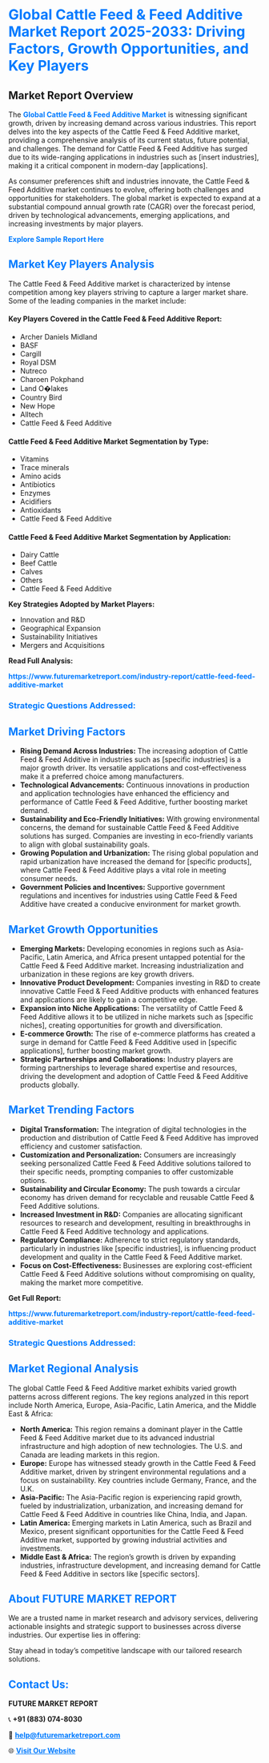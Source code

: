 <h1 style="color: #007BFF;">Global Cattle Feed & Feed Additive Market Report 2025-2033: Driving Factors, Growth Opportunities, and Key Players</h1>

<section id="overview">
<h2>Market Report Overview</h2>
<p>The <a href="https://www.futuremarketreport.com/industry-report/cattle-feed-feed-additive-market" style="color: #007BFF; text-decoration: none;"><strong>Global Cattle Feed & Feed Additive Market</strong></a> is witnessing significant growth, driven by increasing demand across various industries. This report delves into the key aspects of the Cattle Feed & Feed Additive market, providing a comprehensive analysis of its current status, future potential, and challenges. The demand for Cattle Feed & Feed Additive has surged due to its wide-ranging applications in industries such as [insert industries], making it a critical component in modern-day [applications].</p>
<p>As consumer preferences shift and industries innovate, the Cattle Feed & Feed Additive market continues to evolve, offering both challenges and opportunities for stakeholders. The global market is expected to expand at a substantial compound annual growth rate (CAGR) over the forecast period, driven by technological advancements, emerging applications, and increasing investments by major players.</p>
</section>

<section id="overview">
<p><a href="https://www.futuremarketreport.com/request-sample/reportId=98550" style="color: #007BFF; text-decoration: none;"><strong>Explore Sample Report Here</strong></a></p>
</section>

<section id="key-players">
<h2 style="color: #007BFF;">Market Key Players Analysis</h2>
<p>The Cattle Feed & Feed Additive market is characterized by intense competition among key players striving to capture a larger market share. Some of the leading companies in the market include:</p>
<h4>Key Players Covered in the Cattle Feed & Feed Additive Report:</h4>
<ul><li>Archer Daniels Midland</li><li>BASF</li><li>Cargill</li><li>Royal DSM</li><li>Nutreco</li><li>Charoen Pokphand</li><li>Land O�lakes</li><li>Country Bird</li><li>New Hope</li><li>Alltech</li><li>Cattle Feed &amp; Feed Additive</li></ul>
<h4>Cattle Feed & Feed Additive Market Segmentation by Type:</h4>
<ul><li>Vitamins</li><li>Trace minerals</li><li>Amino acids</li><li>Antibiotics</li><li>Enzymes</li><li>Acidifiers</li><li>Antioxidants</li><li>Cattle Feed &amp; Feed Additive</li></ul>

<h4>Cattle Feed & Feed Additive Market Segmentation by Application:</h4>
<ul><li>Dairy Cattle</li><li>Beef Cattle</li><li>Calves</li><li>Others</li><li>Cattle Feed &amp; Feed Additive</li></ul>
<p><strong>Key Strategies Adopted by Market Players:</strong></p>
<ul>
<li>Innovation and R&D</li>
<li>Geographical Expansion</li>
<li>Sustainability Initiatives</li>
<li>Mergers and Acquisitions</li>
</ul>
</section>

<section>
<p><strong>Read Full Analysis: </strong></p><a href="https://www.futuremarketreport.com/industry-report/cattle-feed-feed-additive-market" style="color: #007BFF; text-decoration: none;"><strong>https://www.futuremarketreport.com/industry-report/cattle-feed-feed-additive-market</strong></a>
<h3 style="color: #007BFF;">Strategic Questions Addressed:</h3>
</section>

<section id="driving-factors">
<h2 style="color: #007BFF;">Market Driving Factors</h2>
<ul>
<li><strong>Rising Demand Across Industries:</strong> The increasing adoption of Cattle Feed & Feed Additive in industries such as [specific industries] is a major growth driver. Its versatile applications and cost-effectiveness make it a preferred choice among manufacturers.</li>
<li><strong>Technological Advancements:</strong> Continuous innovations in production and application technologies have enhanced the efficiency and performance of Cattle Feed & Feed Additive, further boosting market demand.</li>
<li><strong>Sustainability and Eco-Friendly Initiatives:</strong> With growing environmental concerns, the demand for sustainable Cattle Feed & Feed Additive solutions has surged. Companies are investing in eco-friendly variants to align with global sustainability goals.</li>
<li><strong>Growing Population and Urbanization:</strong> The rising global population and rapid urbanization have increased the demand for [specific products], where Cattle Feed & Feed Additive plays a vital role in meeting consumer needs.</li>
<li><strong>Government Policies and Incentives:</strong> Supportive government regulations and incentives for industries using Cattle Feed & Feed Additive have created a conducive environment for market growth.</li>
</ul>
</section>

<section id="growth-opportunities">
<h2 style="color: #007BFF;">Market Growth Opportunities</h2>
<ul>
<li><strong>Emerging Markets:</strong> Developing economies in regions such as Asia-Pacific, Latin America, and Africa present untapped potential for the Cattle Feed & Feed Additive market. Increasing industrialization and urbanization in these regions are key growth drivers.</li>
<li><strong>Innovative Product Development:</strong> Companies investing in R&D to create innovative Cattle Feed & Feed Additive products with enhanced features and applications are likely to gain a competitive edge.</li>
<li><strong>Expansion into Niche Applications:</strong> The versatility of Cattle Feed & Feed Additive allows it to be utilized in niche markets such as [specific niches], creating opportunities for growth and diversification.</li>
<li><strong>E-commerce Growth:</strong> The rise of e-commerce platforms has created a surge in demand for Cattle Feed & Feed Additive used in [specific applications], further boosting market growth.</li>
<li><strong>Strategic Partnerships and Collaborations:</strong> Industry players are forming partnerships to leverage shared expertise and resources, driving the development and adoption of Cattle Feed & Feed Additive products globally.</li>
</ul>
</section>

<section id="trending-factors">
<h2 style="color: #007BFF;">Market Trending Factors</h2>
<ul>
<li><strong>Digital Transformation:</strong> The integration of digital technologies in the production and distribution of Cattle Feed & Feed Additive has improved efficiency and customer satisfaction.</li>
<li><strong>Customization and Personalization:</strong> Consumers are increasingly seeking personalized Cattle Feed & Feed Additive solutions tailored to their specific needs, prompting companies to offer customizable options.</li>
<li><strong>Sustainability and Circular Economy:</strong> The push towards a circular economy has driven demand for recyclable and reusable Cattle Feed & Feed Additive solutions.</li>
<li><strong>Increased Investment in R&D:</strong> Companies are allocating significant resources to research and development, resulting in breakthroughs in Cattle Feed & Feed Additive technology and applications.</li>
<li><strong>Regulatory Compliance:</strong> Adherence to strict regulatory standards, particularly in industries like [specific industries], is influencing product development and quality in the Cattle Feed & Feed Additive market.</li>
<li><strong>Focus on Cost-Effectiveness:</strong> Businesses are exploring cost-efficient Cattle Feed & Feed Additive solutions without compromising on quality, making the market more competitive.</li>
</ul>
</section>

<section>
<p><strong>Get Full Report: </strong></p><a href="https://www.futuremarketreport.com/industry-report/cattle-feed-feed-additive-market" style="color: #007BFF; text-decoration: none;"><strong>https://www.futuremarketreport.com/industry-report/cattle-feed-feed-additive-market</strong></a>
<h3 style="color: #007BFF;">Strategic Questions Addressed:</h3>
</section>


<section id="regional-analysis">
<h2 style="color: #007BFF;">Market Regional Analysis</h2>
<p>The global Cattle Feed & Feed Additive market exhibits varied growth patterns across different regions. The key regions analyzed in this report include North America, Europe, Asia-Pacific, Latin America, and the Middle East & Africa:</p>
<ul>
<li><strong>North America:</strong> This region remains a dominant player in the Cattle Feed & Feed Additive market due to its advanced industrial infrastructure and high adoption of new technologies. The U.S. and Canada are leading markets in this region.</li>
<li><strong>Europe:</strong> Europe has witnessed steady growth in the Cattle Feed & Feed Additive market, driven by stringent environmental regulations and a focus on sustainability. Key countries include Germany, France, and the U.K.</li>
<li><strong>Asia-Pacific:</strong> The Asia-Pacific region is experiencing rapid growth, fueled by industrialization, urbanization, and increasing demand for Cattle Feed & Feed Additive in countries like China, India, and Japan.</li>
<li><strong>Latin America:</strong> Emerging markets in Latin America, such as Brazil and Mexico, present significant opportunities for the Cattle Feed & Feed Additive market, supported by growing industrial activities and investments.</li>
<li><strong>Middle East & Africa:</strong> The region’s growth is driven by expanding industries, infrastructure development, and increasing demand for Cattle Feed & Feed Additive in sectors like [specific sectors].</li>
</ul>
</section>

<footer>
<h2 style="color: #007BFF;">About FUTURE MARKET REPORT</h2>
<p>We are a trusted name in market research and advisory services, delivering actionable insights and strategic support to businesses across diverse industries. Our expertise lies in offering:</p>

<p>Stay ahead in today’s competitive landscape with our tailored research solutions.</p>

<h2 style="color: #007BFF;">Contact Us:</h2>
<p><strong>FUTURE MARKET REPORT</strong></p>
<p>📞 <strong>+91 (883) 074-8030</strong></p>
<p>📧 <strong><a href="mailto:help@futuremarketreport.com" style="color: #007BFF;">help@futuremarketreport.com</a></strong></p>
<p>🌐 <strong><a href="https://www.futuremarketreport.com/" style="color: #007BFF;">Visit Our Website</a></strong></p>
</footer>